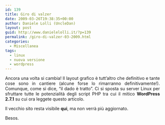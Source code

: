 ```yaml
---
id: 139
title: Giro di valzer
date: 2009-03-26T19:38:35+00:00
author: Daniele Lolli (UncleDan)
layout: post
guid: http://www.danielelolli.it/?p=139
permalink: /giro-di-valzer-03-2009.html
categories:
  - Miscellanea
tags:
  - linux
  - nuova versione
  - wordpress
---
```

<p style="text-align: justify;">
  Ancora una volta si cambia! Il layout grafico è tutt&#8217;altro che definitivo e tante cose sono in cantiere (alcune forse lo rimarranno definitivamente!). Comunque, come si dice, &#8220;il dado è tratto&#8221;. Ci si sposta su server Linux per sfruttare tutte le potenzialità degli script PHP tra cui il mitico <strong>WordPress 2.7.1</strong> su cui ora leggete questo articolo.
</p>

<p style="text-align: justify;">
  Il vecchio sito resta visibile <strong>qui</strong>, ma non verrà più aggiornato.
</p>

<p style="text-align: justify;">
  Besos.
</p>